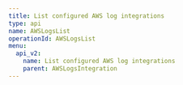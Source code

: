 ```yaml
---
title: List configured AWS log integrations
type: api
name: AWSLogsList
operationId: AWSLogsList
menu:
  api_v2:
    name: List configured AWS log integrations
    parent: AWSLogsIntegration
---
```

